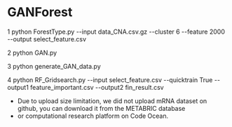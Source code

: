 # GANForest


1 python ForestType.py --input data_CNA.csv.gz --cluster 6 --feature 2000 --output select_feature.csv

2 python GAN.py

3 python generate_GAN_data.py

4 python RF_Gridsearch.py --input select_feature.csv --quicktrain True --output1 feature_important.csv --output2 fin_result.csv

* Due to upload size limitation, we did not upload mRNA dataset on github, you can download it from the METABRIC database 
* or computational research platform on Code Ocean.
